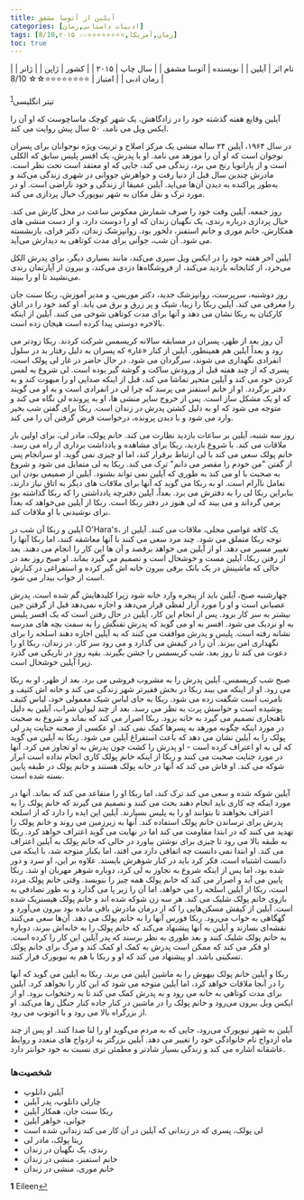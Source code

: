 ```yaml
---
title: آیلین از آتوسا مشفق
categories: [ادبیات داستانی,رمان]
tags: [رمان,آمریکا,⭐⭐⭐⭐⭐⭐⭐⭐☆☆ 8/10,۲۰۱۵]
toc: true
---
```


| نام اثر | آیلین |
| نویسنده | آتوسا مشفق |
| سال چاپ | ۲۰۱۵ |
| کشور | ژاپن |
| ژانر | رمان ادبی |
| امتیاز | ⭐⭐⭐⭐⭐⭐⭐⭐☆☆ 8/10 |

تیتر انگلیسی<sup id="a1">[1](#f1)</sup>

آیلین وقایع هفته گذشته خود را در زادگاهش، یک شهر کوچک ماساچوست که او آن را ایکس ویل می نامد، ۵۰ سال پیش روایت می کند.

در سال ۱۹۶۴، آیلین ۲۴ ساله منشی یک مرکز اصلاح و تربیت ویژه نوجوانان برای پسران نوجوان است که او آن را مورهد می نامد. او با پدرش، یک افسر پلیس سابق که الکلی است و از پارانویا رنج می برد، زندگی می کند، جایی که او معتقد است تحت نظر است. مادرش چندین سال قبل از دنیا رفت و خواهرش جووانی در شهری زندگی می‌کند و به‌طور پراکنده به دیدن آن‌ها می‌اید. آیلین عمیقا از زندگی و خود ناراضی است. او در مورد ترک و نقل مکان به شهر نیویورک خیال پردازی می کند.

روز جمعه، آیلین وقت خود را صرف شمارش معکوس ساعت در محل کارش می کند. خیال پردازی درباره رندی، یک نگهبان زندان که او را دوست دارد. و از دست منشی های همکارش، خانم موری و خانم استفنز، دلخور بود. روانپزشک زندان، دکتر فرای، بازنشسته می شود. آن شب، جوآنی برای مدت کوتاهی به دیدارش می‌آید.

آیلین آخر هفته خود را در ایکس ویل سپری می‌کند، مانند بسیاری دیگر، برای پدرش الکل می‌خرد، از کتابخانه بازدید می‌کند، از فروشگاه‌ها دزدی می‌کند، و بیرون از آپارتمان رندی می‌نشیند تا او را ببیند.

روز دوشنبه، سرپرست، روانپزشک جدید، دکتر موریس، و مدیر آموزش، ربکا سنت جان را معرفی می کند. آیلین ربکا را زیبا، شیک و پر زرق و برق می یابد. او کمد خود را در اتاق کارکنان به ربکا نشان می دهد و آنها برای مدت کوتاهی شوخی می کنند. آیلین از اینکه بالاخره دوستی پیدا کرده است هیجان زده است.

آن روز بعد از ظهر، پسران در مسابقه سالانه کریسمس شرکت کردند. ربکا زودتر می رود و بعداً آیلین هم همینطور. آیلین از کنار «غار» که پسران به دلیل رفتار بد در سلول انفرادی نگهداری می شوند، سرگردان می شود. در حال حاضر در غار لی پولک است، پسری که از چند هفته قبل از ورودش ساکت و گوشه گیر بوده است. لی شروع به لمس کردن خود می کند و آیلین متحیر تماشا می کند، قبل از اینکه صدایی او را مبهوت کند و به دفتر برگردد. او از خانم استفنز می پرسد که چرا لی در انفرادی است و به او می گویند که او یک مشکل ساز است. پس از خروج سایر منشی ها، او به پرونده لی نگاه می کند و متوجه می شود که او به دلیل کشتن پدرش در زندان است. ربکا برای گفتن شب بخیر وارد می شود و با دیدن پرونده، درخواست قرض گرفتن آن را می کند.

روز سه شنبه، آیلین بر ساعات بازدید نظارت می کند. خانم پولک، مادر لی، برای اولین بار ملاقات می کند. با شروع بازدید، ربکا برای مشاهده و یادداشت برداری از راه می رسد. خانم پولک سعی می کند با لی ارتباط برقرار کند، اما او چیزی نمی گوید. او سرانجام پس از گفتن "من خودم را مقصر می دانم" ترک می کند. ربکا به لی متمایل می شود و شروع به صحبت با او می کند به طوری که آیلین نمی تواند بشنود. آیلین از صمیمی بودن این تعامل ناآرام است. او به ربکا می گوید که آنها برای ملاقات های دیگر به اتاق نیاز دارند، بنابراین ربکا لی را به دفترش می برد. بعداً، آیلین دفترچه یادداشتی را که ربکا گذاشته بود برمی گرداند و می بیند که لی هنوز در دفتر ربکا است. ربکا از آیلین می‌خواهد که بعداً برای نوشیدنی با او ملاقات کند.

آیلین و ربکا آن شب در O'Hara's، یک کافه غواصی محلی، ملاقات می کنند. آیلین از توجه ربکا متملق می شود. چند مرد سعی می کنند با آنها معاشقه کنند، اما ربکا آنها را تغییر مسیر می دهد. او از آیلین می خواهد برقصد و آن ها این کار را انجام می دهند. بعد از رفتن ربکا، آیلین مست و خوشحال است و تصمیم می گیرد بماند. او صبح روز بعد در حالی که ماشینش در یک بانک برفی بیرون خانه اش گیر کرده و استفراغی در کنارش است از خواب بیدار می شود.

چهارشنبه صبح، آیلین باید از پنجره وارد خانه شود زیرا کلیدهایش گم شده است. پدرش عصبانی است و او را مورد آزار لفظی قرار می‌دهد و اجازه نمی‌دهد قبل از گرفتن جین بیشتر به سر کار برود. پس از انجام این کار، آیلین در حال رفتن است که یک افسر پلیس به او نزدیک می شود. افسر به او می گوید که پدرش تفنگش را به سمت بچه های مدرسه نشانه رفته است. پلیس و پدرش موافقت می کنند که به آیلین اجازه دهند اسلحه را برای نگهداری امن ببرند. آن را در کیفش می گذارد و می رود سر کار. در زندان، ربکا او را دعوت می کند تا روز بعد، شب کریسمس را جشن بگیرند. بقیه روز در تاریکی می گذرد زیرا آیلین خوشحال است.

صبح شب کریسمس، آیلین پدرش را به مشروب فروشی می برد. بعد از ظهر، او به ربکا می رود. او از اینکه می بیند ربکا در بخش فقیرتر شهر زندگی می کند و خانه اش کثیف و نامرتب است شگفت زده می شود. ربکا به جای لباس شیک معمولی خود، لباس کثیف پوشیده است و حواسش پرت به نظر می رسد. بعد از چند لیوان شراب، آیلین به دلیل ناهنجاری تصمیم می گیرد به خانه برود. ربکا اصرار می کند که بماند و شروع به صحبت در مورد اینکه چگونه مورهد به پسرها کمک نمی کند. او عکسی از صحنه جنایت پدر لی پولک را به آیلین نشان می دهد که باعث استفراغ آیلین می شود. ربکا به آیلین می گوید که لی به او اعتراف کرده است - او پدرش را کشت چون پدرش به او تجاوز می کرد. آنها در مورد جنایت صحبت می کنند و ربکا از اینکه خانم پولک کاری انجام نداده است ابراز شوکه می کند. او فاش می کند که آنها در خانه پولک هستند و خانم پولک در طبقه پایین بسته شده است.

آیلین شوکه شده و سعی می کند ترک کند، اما ربکا او را متقاعد می کند که بماند. آنها در مورد اینکه چه کاری باید انجام دهند بحث می کنند و تصمیم می گیرند که خانم پولک را به اعتراف بخواهند تا بتوانند او را به پلیس بسپارند. آیلین این ایده را دارد که از اسلحه پدرش برای ترساندن خانم پولک استفاده کند. آنها به زیرزمین می روند و خانم پولک را تهدید می کنند که در ابتدا مقاومت می کند اما در نهایت می گوید اعتراف خواهد کرد. ربکا به طبقه بالا می رود تا چیزی برای نوشتن بیاورد در حالی که خانم پولک به آیلین اعتراف می کند. او ابتدا نمی دانست چه اتفاقی دارد می افتد، اما یکبار متوجه شد، با اینکه می دانست اشتباه است، فکر کرد باید در کنار شوهرش بایستد. علاوه بر این، او سرد و دور شده بود، اما پس از اینکه شروع به تجاوز به لی کرد، دوباره شوهر مهربان او شد. ربکا پایین می آید و اصرار می کند که خانم پولک همه چیز را بنویسد. وقتی خانم پولک مردد است، ربکا از آیلین اسلحه را می خواهد، اما آن را زیر پا می گذارد و به طور تصادفی به بازوی خانم پولک شلیک می کند. هر سه زن شوکه شده اند و خانم پولک هیستریک شده است. آیلین از کیفش مسکن‌هایی را که از درمان مادرش باقی مانده بود بیرون می‌آورد و گهگاهی به خواب می‌رود. ربکا فورس آنها را به خانم پولک می دهد. آن‌ها سعی می‌کنند نقشه‌ای بسازند و آیلین به آنها پیشنهاد می‌کند که خانم پولک را به خانه‌اش ببرند، دوباره به خانم پولک شلیک کنند و بعد طوری به نظر برسند که پدر آیلین این کار را کرده است. او فکر می کند که ممکن است پدرش به کمک او کمک کند و مرگ برای خانم پولک تسکینی باشد. او پیشنهاد می کند که او و ربکا با هم به نیویورک فرار کنند.

ربکا و آیلین خانم پولک بیهوش را به ماشین آیلین می برند. ربکا به آیلین می گوید که آنها را در آنجا ملاقات خواهد کرد، اما آیلین متوجه می شود که این کار را نخواهد کرد. آیلین برای مدت کوتاهی به خانه می رود و به پدرش کمک می کند تا به رختخواب برود. او از ایکس ویل بیرون می‌رود و خانم پولک را در ماشین در کنار جاده کنار جنگل رها می‌کند. او از بزرگراه بالا می رود و با اتوتوپ می رود.

آیلین به شهر نیویورک می‌رود، جایی که به مردم می‌گوید او را لنا صدا کنند. او پس از چند ماه ازدواج نام خانوادگی خود را تغییر می دهد. آیلین بزرگتر به ازدواج های متعدد و روابط عاشقانه اشاره می کند و زندگی بسیار شادتر و مطمئن تری نسبت به خود جوانتر دارد.

### شخصیت‌ها

- آیلین دانلوپ
- چارلی دانلوپ، پدر آیلین
- ربکا سنت جان، همکار آیلین
- جوانی، خواهر آیلین
- لی پولک، پسری که در زندانی که آیلین در آن کار می کند زندانی شده است
- ریتا پولک، مادر لی
- رندی، یک نگهبان در زندان
- خانم استفنز، منشی در زندان
- خانم موری، منشی در زندان


<b id="f1">1</b> <span class="footnote">Eileen</span>[↩](#a1)
